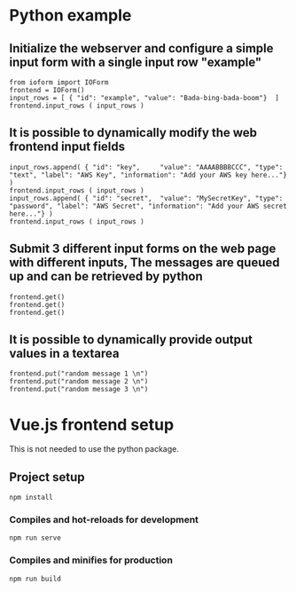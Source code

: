 # Python example

## Initialize the webserver and configure a simple input form with a single input row "example"
```
from ioform import IOForm
frontend = IOForm()
input_rows = [ { "id": "example", "value": "Bada-bing-bada-boom"}  ]
frontend.input_rows ( input_rows )
```
## It is possible to dynamically modify the web frontend input fields
```
input_rows.append( { "id": "key",     "value": "AAAABBBBCCC", "type": "text", "label": "AWS Key", "information": "Add your AWS key here..."} )
frontend.input_rows ( input_rows )
input_rows.append( { "id": "secret",  "value": "MySecretKey", "type": "password", "label": "AWS Secret", "information": "Add your AWS secret here..."} )
frontend.input_rows ( input_rows )
```
## Submit 3 different input forms on the web page with different inputs, The messages are queued up and can be retrieved by python
```
frontend.get()
frontend.get()
frontend.get()
```
## It is possible to dynamically provide output values in a textarea
```
frontend.put("random message 1 \n")
frontend.put("random message 2 \n")
frontend.put("random message 3 \n")
```



# Vue.js frontend setup
This is not needed to use the python package.
## Project setup
```
npm install
```

### Compiles and hot-reloads for development
```
npm run serve
```

### Compiles and minifies for production
```
npm run build
```
